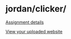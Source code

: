 # jordan/clicker/

[Assignment details](/homework/clicker)

[View your uploaded website](http://cfc2017.mpaulweeks.com/students/jordan/clicker/)
